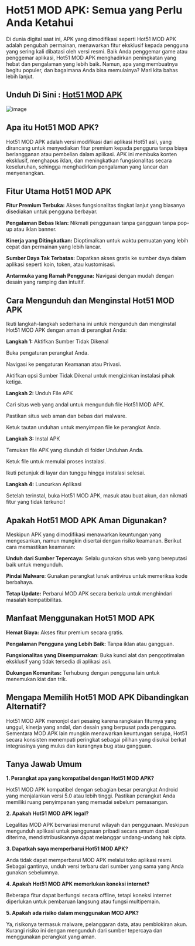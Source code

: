 # Hot51 MOD APK: Semua yang Perlu Anda Ketahui

Di dunia digital saat ini, APK yang dimodifikasi seperti Hot51 MOD APK adalah pengubah permainan, menawarkan fitur eksklusif kepada pengguna yang sering kali dibatasi oleh versi resmi. Baik Anda penggemar game atau penggemar aplikasi, Hot51 MOD APK menghadirkan peningkatan yang hebat dan pengalaman yang lebih baik. Namun, apa yang membuatnya begitu populer, dan bagaimana Anda bisa memulainya? Mari kita bahas lebih lanjut.

## Unduh Di Sini : [Hot51 MOD APK](https://tinyurl.com/668cn6b7)

![image](https://github.com/user-attachments/assets/6b3f5c77-85c7-4367-82f2-4ffac625530e)

## Apa itu Hot51 MOD APK?

Hot51 MOD APK adalah versi modifikasi dari aplikasi Hot51 asli, yang dirancang untuk menyediakan fitur premium kepada pengguna tanpa biaya berlangganan atau pembelian dalam aplikasi. APK ini membuka konten eksklusif, menghapus iklan, dan meningkatkan fungsionalitas secara keseluruhan, sehingga menghadirkan pengalaman yang lancar dan menyenangkan.

## Fitur Utama Hot51 MOD APK

**Fitur Premium Terbuka:** Akses fungsionalitas tingkat lanjut yang biasanya disediakan untuk pengguna berbayar.

**Pengalaman Bebas Iklan:** Nikmati penggunaan tanpa gangguan tanpa pop-up atau iklan banner.

**Kinerja yang Ditingkatkan:** Dioptimalkan untuk waktu pemuatan yang lebih cepat dan permainan yang lebih lancar.

**Sumber Daya Tak Terbatas:** Dapatkan akses gratis ke sumber daya dalam aplikasi seperti koin, token, atau kustomisasi.

**Antarmuka yang Ramah Pengguna:** Navigasi dengan mudah dengan desain yang ramping dan intuitif.

## Cara Mengunduh dan Menginstal Hot51 MOD APK

Ikuti langkah-langkah sederhana ini untuk mengunduh dan menginstal Hot51 MOD APK dengan aman di perangkat Anda:

**Langkah 1:** Aktifkan Sumber Tidak Dikenal

Buka pengaturan perangkat Anda.

Navigasi ke pengaturan Keamanan atau Privasi.

Aktifkan opsi Sumber Tidak Dikenal untuk mengizinkan instalasi pihak ketiga.

**Langkah 2:** Unduh File APK

Cari situs web yang andal untuk mengunduh file Hot51 MOD APK.

Pastikan situs web aman dan bebas dari malware.

Ketuk tautan unduhan untuk menyimpan file ke perangkat Anda.

**Langkah 3:** Instal APK

Temukan file APK yang diunduh di folder Unduhan Anda.

Ketuk file untuk memulai proses instalasi.

Ikuti petunjuk di layar dan tunggu hingga instalasi selesai.

**Langkah 4:** Luncurkan Aplikasi

Setelah terinstal, buka Hot51 MOD APK, masuk atau buat akun, dan nikmati fitur yang tidak terkunci!

## Apakah Hot51 MOD APK Aman Digunakan?

Meskipun APK yang dimodifikasi menawarkan keuntungan yang mengesankan, namun mungkin disertai dengan risiko keamanan. Berikut cara memastikan keamanan:

**Unduh dari Sumber Tepercaya:** Selalu gunakan situs web yang bereputasi baik untuk mengunduh.

**Pindai Malware**: Gunakan perangkat lunak antivirus untuk memeriksa kode berbahaya.

**Tetap Update:** Perbarui MOD APK secara berkala untuk menghindari masalah kompatibilitas.

## Manfaat Menggunakan Hot51 MOD APK

**Hemat Biaya:** Akses fitur premium secara gratis.

**Pengalaman Pengguna yang Lebih Baik:** Tanpa iklan atau gangguan.

**Fungsionalitas yang Disempurnakan**: Buka kunci alat dan pengoptimalan eksklusif yang tidak tersedia di aplikasi asli.

**Dukungan Komunitas:** Terhubung dengan pengguna lain untuk menemukan kiat dan trik.

## Mengapa Memilih Hot51 MOD APK Dibandingkan Alternatif?

Hot51 MOD APK menonjol dari pesaing karena rangkaian fiturnya yang unggul, kinerja yang andal, dan desain yang berpusat pada pengguna. Sementara MOD APK lain mungkin menawarkan keuntungan serupa, Hot51 secara konsisten menempati peringkat sebagai pilihan yang disukai berkat integrasinya yang mulus dan kurangnya bug atau gangguan.

## Tanya Jawab Umum

**1. Perangkat apa yang kompatibel dengan Hot51 MOD APK?**

Hot51 MOD APK kompatibel dengan sebagian besar perangkat Android yang menjalankan versi 5.0 atau lebih tinggi. Pastikan perangkat Anda memiliki ruang penyimpanan yang memadai sebelum pemasangan.

**2. Apakah Hot51 MOD APK legal?**

Legalitas MOD APK bervariasi menurut wilayah dan penggunaan. Meskipun mengunduh aplikasi untuk penggunaan pribadi secara umum dapat diterima, mendistribusikannya dapat melanggar undang-undang hak cipta.

**3. Dapatkah saya memperbarui Hot51 MOD APK?**

Anda tidak dapat memperbarui MOD APK melalui toko aplikasi resmi. Sebagai gantinya, unduh versi terbaru dari sumber yang sama yang Anda gunakan sebelumnya.

**4. Apakah Hot51 MOD APK memerlukan koneksi internet?**

Beberapa fitur dapat berfungsi secara offline, tetapi koneksi internet diperlukan untuk pembaruan langsung atau fungsi multipemain.

**5. Apakah ada risiko dalam menggunakan MOD APK?**

Ya, risikonya termasuk malware, pelanggaran data, atau pemblokiran akun. Kurangi risiko ini dengan mengunduh dari sumber tepercaya dan menggunakan perangkat yang aman.
